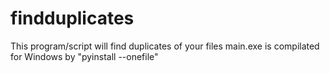 # findduplicates
This program/script will find duplicates of your files
main.exe is compilated for Windows by "pyinstall --onefile"
